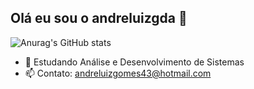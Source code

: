 ## Olá eu sou o andreluizgda 👋
![Anurag's GitHub stats](https://github-readme-stats.vercel.app/api?username=andreluizgda&show_icons=true&theme=radical)

- 🌱 Estudando Análise e Desenvolvimento de Sistemas
- 📫 Contato: andreluizgomes43@hotmail.com

